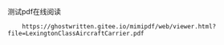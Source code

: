 测试pdf在线阅读

```pdf
    https://ghostwritten.gitee.io/mimipdf/web/viewer.html?file=LexingtonClassAircraftCarrier.pdf
```